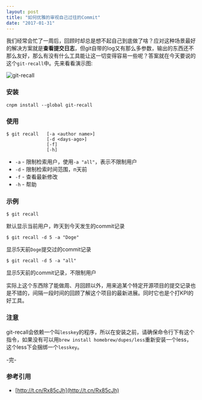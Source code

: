 ```yaml
---
layout: post
title: "如何优雅的审视自己过往的Commit"
date: "2017-01-31"
---
```


我们经常会忙了一周后，回顾时却总是想不起自己到底做了啥？应对这种场景最好的解决方案就是**查看提交日志**，但git自带的log又有那么多参数，输出的东西还不那么友好，那么有没有什么工具能让这一切变得容易一些呢？答案就在今天要说的这个`git-recall`中。先来看看演示图:

![git-recall]({{site.IMG_PATH}}/git-recall.gif)

### 安装
```
cnpm install --global git-recall
```

### 使用
```
$ git recall   [-a <author name>] 
               [-d <days-ago>]
               [-f]
               [-h]
```

+ `-a` - 限制检索用户，使用`-a "all"`，表示不限制用户
+ `-d` - 限制检索时间范围，n天前
+ `-f` - 查看最新修改
+ `-h` - 帮助

### 示例

```
$ git recall
```

默认显示当前用户，昨天到今天发生的commit记录

```
$ git recall -d 5 -a "Doge"
```

显示5天前`Doge`提交过的commit记录

```
$ git recall -d 5 -a "all"
```

显示5天前的commit记录，不限制用户

实际上这个东西除了能做周、月回顾以外，用来追某个特定开源项目的提交记录也是不错的，间隔一段时间的回顾了解这个项目的最新进展。同时它也是个打KPI的好工具。

### 注意
git-recall会依赖一个叫`lesskey`的程序，所以在安装之前，请确保命令行下有这个指令，如果没有可以用`brew install homebrew/dupes/less`重新安装一个less，这个less下会捆绑一个`lesskey`。

-完-

### 参考引用
+ [http://t.cn/Rx85cJh](http://t.cn/Rx85cJh)